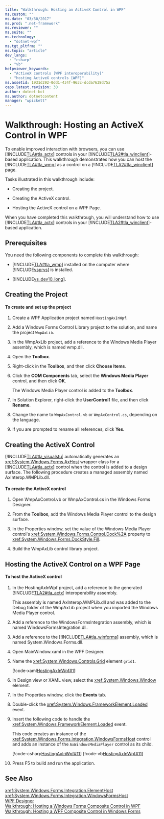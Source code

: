 ```yaml
---
title: "Walkthrough: Hosting an ActiveX Control in WPF"
ms.custom: ""
ms.date: "03/30/2017"
ms.prod: ".net-framework"
ms.reviewer: ""
ms.suite: ""
ms.technology: 
  - "dotnet-wpf"
ms.tgt_pltfrm: ""
ms.topic: "article"
dev_langs: 
  - "csharp"
  - "vb"
helpviewer_keywords: 
  - "ActiveX controls [WPF interoperability]"
  - "hosting ActiveX controls [WPF]"
ms.assetid: 1931d292-0dd1-434f-963c-dcda7638d75a
caps.latest.revision: 30
author: dotnet-bot
ms.author: dotnetcontent
manager: "wpickett"
---
```

# Walkthrough: Hosting an ActiveX Control in WPF
To enable improved interaction with browsers, you can use [!INCLUDE[TLA#tla_actx](../../../../includes/tlasharptla-actx-md.md)] controls in your [!INCLUDE[TLA2#tla_winclient](../../../../includes/tla2sharptla-winclient-md.md)]-based application. This walkthrough demonstrates how you can host the [!INCLUDE[TLA#tla_wmp](../../../../includes/tlasharptla-wmp-md.md)] as a control on a [!INCLUDE[TLA2#tla_winclient](../../../../includes/tla2sharptla-winclient-md.md)] page.  
  
 Tasks illustrated in this walkthrough include:  
  
-   Creating the project.  
  
-   Creating the ActiveX control.  
  
-   Hosting the ActiveX control on a WPF Page.  
  
 When you have completed this walkthrough, you will understand how to use [!INCLUDE[TLA#tla_actx](../../../../includes/tlasharptla-actx-md.md)] controls in your [!INCLUDE[TLA2#tla_winclient](../../../../includes/tla2sharptla-winclient-md.md)]-based application.  
  
## Prerequisites  
 You need the following components to complete this walkthrough:  
  
-   [!INCLUDE[TLA#tla_wmp](../../../../includes/tlasharptla-wmp-md.md)] installed on the computer where [!INCLUDE[vsprvs](../../../../includes/vsprvs-md.md)] is installed.  
  
-   [!INCLUDE[vs_dev10_long](../../../../includes/vs-dev10-long-md.md)].  
  
## Creating the Project  
  
#### To create and set up the project  
  
1.  Create a WPF Application project named `HostingAxInWpf`.  
  
2.  Add a Windows Forms Control Library project to the solution, and name the project `WmpAxLib`.  
  
3.  In the WmpAxLib project, add a reference to the Windows Media Player assembly, which is named wmp.dll.  
  
4.  Open the **Toolbox**.  
  
5.  Right-click in the **Toolbox**, and then click **Choose Items**.  
  
6.  Click the **COM Components** tab, select the **Windows Media Player** control, and then click **OK**.  
  
     The Windows Media Player control is added to the **Toolbox**.  
  
7.  In Solution Explorer, right-click the **UserControl1** file, and then click **Rename**.  
  
8.  Change the name to `WmpAxControl.vb` or `WmpAxControl.cs`, depending on the language.  
  
9. If you are prompted to rename all references, click **Yes**.  
  
## Creating the ActiveX Control  
 [!INCLUDE[TLA#tla_visualstu](../../../../includes/tlasharptla-visualstu-md.md)] automatically generates an <xref:System.Windows.Forms.AxHost> wrapper class for a [!INCLUDE[TLA#tla_actx](../../../../includes/tlasharptla-actx-md.md)] control when the control is added to a design surface. The following procedure creates a managed assembly named AxInterop.WMPLib.dll.  
  
#### To create the ActiveX control  
  
1.  Open WmpAxControl.vb or WmpAxControl.cs in the Windows Forms Designer.  
  
2.  From the **Toolbox**, add the Windows Media Player control to the design surface.  
  
3.  In the Properties window, set the value of the Windows Media Player control's <xref:System.Windows.Forms.Control.Dock%2A> property to <xref:System.Windows.Forms.DockStyle.Fill>.  
  
4.  Build the WmpAxLib control library project.  
  
## Hosting the ActiveX Control on a WPF Page  
  
#### To host the ActiveX control  
  
1.  In the HostingAxInWpf project, add a reference to the generated [!INCLUDE[TLA2#tla_actx](../../../../includes/tla2sharptla-actx-md.md)] interoperability assembly.  
  
     This assembly is named AxInterop.WMPLib.dll and was added to the Debug folder of the WmpAxLib project when you imported the Windows Media Player control.  
  
2.  Add a reference to the WindowsFormsIntegration assembly, which is named WindowsFormsIntegration.dll.  
  
3.  Add a reference to the [!INCLUDE[TLA#tla_winforms](../../../../includes/tlasharptla-winforms-md.md)] assembly, which is named System.Windows.Forms.dll.  
  
4.  Open MainWindow.xaml in the WPF Designer.  
  
5.  Name the <xref:System.Windows.Controls.Grid> element `grid1`.  
  
     [!code-xaml[HostingAxInWpf#1](../../../../samples/snippets/csharp/VS_Snippets_Wpf/HostingAxInWpf/CSharp/HostingAxInWpf/window1.xaml#1)]  
  
6.  In Design view or XAML view, select the <xref:System.Windows.Window> element.  
  
7.  In the Properties window, click the **Events** tab.  
  
8.  Double-click the <xref:System.Windows.FrameworkElement.Loaded> event.  
  
9. Insert the following code to handle the <xref:System.Windows.FrameworkElement.Loaded> event.  
  
     This code creates an instance of the <xref:System.Windows.Forms.Integration.WindowsFormsHost> control and adds an instance of the `AxWindowsMediaPlayer` control as its child.  
  
     [!code-csharp[HostingAxInWpf#11](../../../../samples/snippets/csharp/VS_Snippets_Wpf/HostingAxInWpf/CSharp/HostingAxInWpf/window1.xaml.cs#11)]
     [!code-vb[HostingAxInWpf#11](../../../../samples/snippets/visualbasic/VS_Snippets_Wpf/HostingAxInWpf/VisualBasic/HostingAxInWpf/window1.xaml.vb#11)]  
  
10. Press F5 to build and run the application.  
  
## See Also  
 <xref:System.Windows.Forms.Integration.ElementHost>  
 <xref:System.Windows.Forms.Integration.WindowsFormsHost>  
 [WPF Designer](http://msdn.microsoft.com/en-us/c6c65214-8411-4e16-b254-163ed4099c26)  
 [Walkthrough: Hosting a Windows Forms Composite Control in WPF](../../../../docs/framework/wpf/advanced/walkthrough-hosting-a-windows-forms-composite-control-in-wpf.md)  
 [Walkthrough: Hosting a WPF Composite Control in Windows Forms](../../../../docs/framework/wpf/advanced/walkthrough-hosting-a-wpf-composite-control-in-windows-forms.md)
